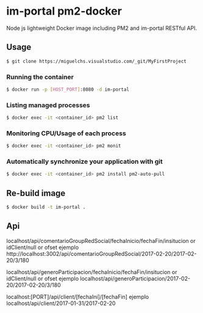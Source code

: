# im-portal pm2-docker

Node js lightweight Docker image including PM2 and im-portal RESTful API.

## Usage
```` bash
$ git clone https://miguelchs.visualstudio.com/_git/MyFirstProject
````

### Running the container
````bash
$ docker run -p [HOST_PORT]:8080 -d im-portal
````

### Listing managed processes
```bash
$ docker exec -it <container_id> pm2 list
```

### Monitoring CPU/Usage of each process
````bash
$ docker exec -it <container_id> pm2 monit
````

### Automatically synchronize your application with git
````bash
$ docker exec -it <container_id> pm2 install pm2-auto-pull
````

## Re-build image
````bash
$ docker build -t im-portal .
````

## Api
localhost/api/comentarioGroupRedSocial/fechaInicio/fechaFin/insitucion or idClient/null or ofset
ejemplo http://localhost:3002/api/comentarioGroupRedSocial/2017-02-20/2017-02-20/3/180

localhost/api/generoParticipacion/fechaInicio/fechaFin/insitucion or idClient/null or ofset
ejemplo localhost/api/generoParticipacion/2017-02-20/2017-02-20/3/180

localhost:[PORT]/api/client/[fechaIni]/[fechaFin]
ejemplo localhost/api/client/2017-01-31/2017-02-20